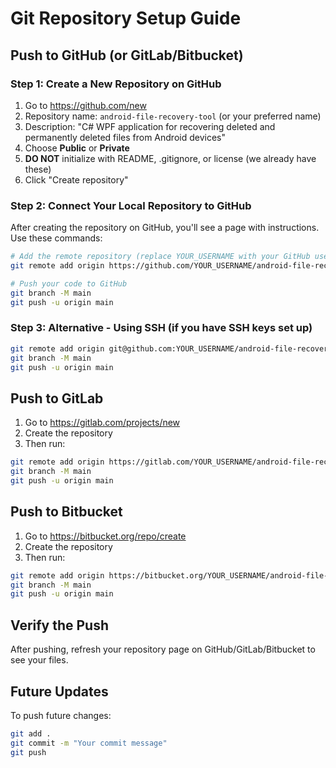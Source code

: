 # Git Repository Setup Guide

## Push to GitHub (or GitLab/Bitbucket)

### Step 1: Create a New Repository on GitHub
1. Go to https://github.com/new
2. Repository name: `android-file-recovery-tool` (or your preferred name)
3. Description: "C# WPF application for recovering deleted and permanently deleted files from Android devices"
4. Choose **Public** or **Private**
5. **DO NOT** initialize with README, .gitignore, or license (we already have these)
6. Click "Create repository"

### Step 2: Connect Your Local Repository to GitHub

After creating the repository on GitHub, you'll see a page with instructions. Use these commands:

```bash
# Add the remote repository (replace YOUR_USERNAME with your GitHub username)
git remote add origin https://github.com/YOUR_USERNAME/android-file-recovery-tool.git

# Push your code to GitHub
git branch -M main
git push -u origin main
```

### Step 3: Alternative - Using SSH (if you have SSH keys set up)

```bash
git remote add origin git@github.com:YOUR_USERNAME/android-file-recovery-tool.git
git branch -M main
git push -u origin main
```

## Push to GitLab

1. Go to https://gitlab.com/projects/new
2. Create the repository
3. Then run:
```bash
git remote add origin https://gitlab.com/YOUR_USERNAME/android-file-recovery-tool.git
git branch -M main
git push -u origin main
```

## Push to Bitbucket

1. Go to https://bitbucket.org/repo/create
2. Create the repository
3. Then run:
```bash
git remote add origin https://bitbucket.org/YOUR_USERNAME/android-file-recovery-tool.git
git branch -M main
git push -u origin main
```

## Verify the Push

After pushing, refresh your repository page on GitHub/GitLab/Bitbucket to see your files.

## Future Updates

To push future changes:
```bash
git add .
git commit -m "Your commit message"
git push
```

